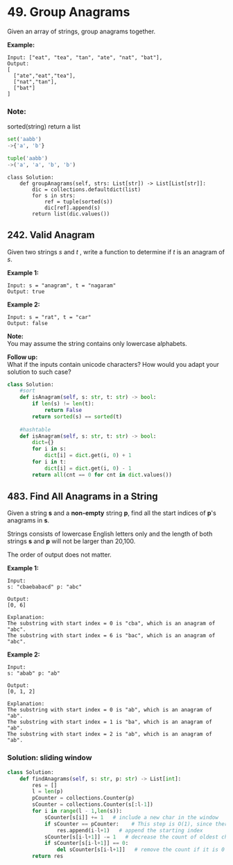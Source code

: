 # 49. Group Anagrams

Given an array of strings, group anagrams together.

**Example:**

```text
Input: ["eat", "tea", "tan", "ate", "nat", "bat"],
Output:
[
  ["ate","eat","tea"],
  ["nat","tan"],
  ["bat"]
]
```

### Note:

sorted\(string\) return  a list

```python
set('aabb')
->{'a', 'b'}

tuple('aabb')
->('a', 'a', 'b', 'b')
```

```text
class Solution:
    def groupAnagrams(self, strs: List[str]) -> List[List[str]]:
        dic = collections.defaultdict(list)
        for s in strs:
            ref = tuple(sorted(s))
            dic[ref].append(s)
        return list(dic.values())
```

## 242. Valid Anagram

Given two strings _s_ and _t_ , write a function to determine if _t_ is an anagram of _s_.

**Example 1:**

```text
Input: s = "anagram", t = "nagaram"
Output: true
```

**Example 2:**

```text
Input: s = "rat", t = "car"
Output: false
```

**Note:**  
You may assume the string contains only lowercase alphabets.

**Follow up:**  
What if the inputs contain unicode characters? How would you adapt your solution to such case?

```python
class Solution:
    #sort
    def isAnagram(self, s: str, t: str) -> bool:
        if len(s) != len(t):
            return False
        return sorted(s) == sorted(t)
    
    #hashtable
    def isAnagram(self, s: str, t: str) -> bool:
        dict={}
        for i in s:
            dict[i] = dict.get(i, 0) + 1
        for i in t:
            dict[i] = dict.get(i, 0) - 1
        return all(cnt == 0 for cnt in dict.values())
```

## 483. Find All Anagrams in a String

Given a string **s** and a **non-empty** string **p**, find all the start indices of **p**'s anagrams in **s**.

Strings consists of lowercase English letters only and the length of both strings **s** and **p** will not be larger than 20,100.

The order of output does not matter.

**Example 1:**

```text
Input:
s: "cbaebabacd" p: "abc"

Output:
[0, 6]

Explanation:
The substring with start index = 0 is "cba", which is an anagram of "abc".
The substring with start index = 6 is "bac", which is an anagram of "abc".
```

**Example 2:**

```text
Input:
s: "abab" p: "ab"

Output:
[0, 1, 2]

Explanation:
The substring with start index = 0 is "ab", which is an anagram of "ab".
The substring with start index = 1 is "ba", which is an anagram of "ab".
The substring with start index = 2 is "ab", which is an anagram of "ab".
```

### Solution: sliding window

```python
class Solution:
    def findAnagrams(self, s: str, p: str) -> List[int]:
        res = []
        l = len(p)
        pCounter = collections.Counter(p)
        sCounter = collections.Counter(s[:l-1])
        for i in range(l - 1,len(s)):
            sCounter[s[i]] += 1   # include a new char in the window
            if sCounter == pCounter:    # This step is O(1), since there are at most 26 English letters 
                res.append(i-l+1)   # append the starting index
            sCounter[s[i-l+1]] -= 1   # decrease the count of oldest char in the window
            if sCounter[s[i-l+1]] == 0:
                del sCounter[s[i-l+1]]   # remove the count if it is 0
        return res
```

